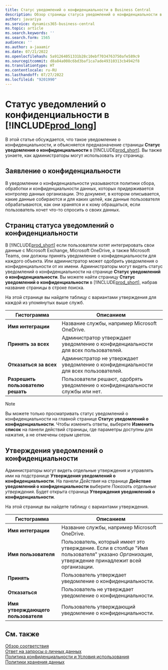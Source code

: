 ```yaml
---
title: Статус уведомлений о конфиденциальности в Business Central
description: Обзор страницы статуса уведомлений о конфиденциальности в Business Central
author: javariya
ms.service: dynamics365-business-central
ms.topic: article
ms.search.keywords: ''
ms.search.form: 1565
audience: ''
ms.author: a-jaaamir
ms.date: 07/21/2022
ms.openlocfilehash: 5a91264051331b28c10ebf7034763750afe589c9
ms.sourcegitcommit: d8a84a008c6bd3baf1ca7ade49310313cb4942f8
ms.translationtype: HT
ms.contentlocale: ru-RU
ms.lasthandoff: 07/27/2022
ms.locfileid: "9201990"
---
```

# <a name="privacy-notices-status-in-prod_long"></a>Статус уведомлений о конфиденциальности в [!INCLUDE[prod_long](includes/prod_long.md)]

В этой статье обсуждается, что такое уведомление о конфиденциальности, и объясняется предназначение страницы **Статус уведомления о конфиденциальности** в [!INCLUDE[prod_short](includes/prod_short.md)]. Вы также узнаете, как администраторы могут использовать эту страницу.

## <a name="privacy-notice"></a>Заявление о конфиденциальности

В уведомлении о конфиденциальности указываются политики сбора, обработки и конфиденциальности данных, которых придерживается контролер данных организации. Это документ, в котором описывается, какие данные собираются и для каких целей, как данные пользователя обрабатываются, как они хранятся и к кому обращаться, если пользователь хочет что-то спросить о своих данных. 

## <a name="privacy-notices-status-page"></a>Страниц статуса уведомлений о конфиденциальности

В [!INCLUDE[prod_short](includes/prod_short.md)] если пользователи хотят интегрировать свои данные с Microsoft Exchange, Microsoft OneDrive, а также Microsoft Teams, они должны принять уведомление о конфиденциальности для каждого объекта. Или администратор может одобрить уведомления о конфиденциальности от их имени. Администраторы могут видеть статус уведомлений о конфиденциальности на странице **Статус уведомлений о конфиденциальности**. Вы можете найти страницу **Статус уведомлений о конфиденциальности** в [!INCLUDE[prod_short](includes/prod_short.md)], набрав название страницы в строке поиска.  

На этой странице вы найдете таблицу с вариантами утверждения для каждой из упомянутых выше служб. 

| Гистограмма | Описанием |
| ----------- | ----------- | 
| **Имя интеграции** | Название службы, например Microsoft OneDrive. |
| **Принять за всех** | Администратор утверждает уведомление о конфиденциальности для всех пользователей. |
| **Отказаться за всех** | Администратор не утверждает уведомление о конфиденциальности для всех пользователей. |
| **Разрешить пользователю решать** | Пользователи решают, одобрять уведомление о конфиденциальности службы или нет. |

> [!NOTE]
> Вы можете только просматривать статус уведомлений о конфиденциальности на главной странице **Статус уведомлений о конфиденциальности**. Чтобы изменить ответы, выберите **Изменить список** на панели действий страницы, где параметры доступны для нажатия, а не отмечены серым цветом.

## <a name="privacy-notice-approvals"></a>Утверждения уведомлений о конфиденциальности

Администраторы могут видеть отдельные утверждения и управлять ими на подстранице **Утверждения уведомлений о конфиденциальности**. На панели *Действия* на странице **Действие уведомлений о конфиденциальности** выберите *Показать отдельные* *утверждения*. Будет открыта страница **Утверждения уведомлений о конфиденциальности**.<br>

На этой странице вы найдете таблицу с вариантами утверждения. 

| Гистограмма | Описанием |
| ----------- | ----------- | 
| **Имя интеграции** | Название службы, например Microsoft OneDrive. |
| **Имя пользователя** | Пользователь, который имеет это утверждение. Если в столбце "Имя пользователя" указано *Организация*, утверждение принадлежит всей организации. 
| **Принять** | Пользователь утверждает уведомление о конфиденциальности. |
| **Отказаться** | Пользователь не утверждает уведомление о конфиденциальности. |
| **Имя утверждающего пользователя** | Пользователь утверждающий уведомление о конфиденциальности. |

## <a name="see-also"></a>См. также

[Обзор соответствия](/dynamics365/business-central/compliance/compliance-overview)  
[Ответ на запросы о личных данных](/dynamics365/business-central/admin-responding-to-requests-about-personal-data)  
[Политика конфиденциальности и Условия использования ](/dynamics365/business-central/dev-itpro/developer/readiness/readiness-checklist-i-privacypolicy-termsofuse)  
[Политики хранения данных](/dynamics365-release-plan/2020wave2/smb/dynamics365-business-central/define-retention-policies) 
